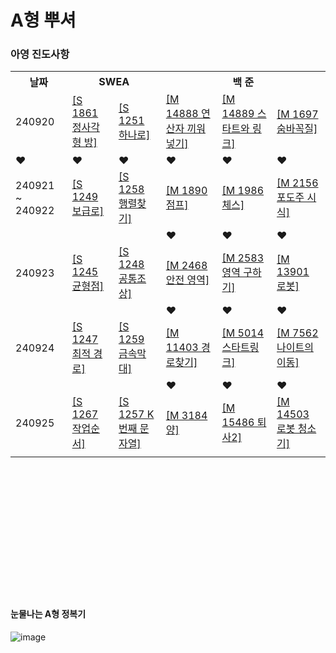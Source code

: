 # A형 뿌셔

### 아영 진도사항

<table>
  <tr>
    <th>날짜</th>
    <th colspan="2">SWEA</th>
    <th colspan="3">백 준</th>
  </tr>
  <tr>
    <td>240920</td>
    <td><a href="https://swexpertacademy.com/main/code/problem/problemDetail.do?contestProbId=AV5LtJYKDzsDFAXc">[S 1861 정사각형 방]</a></td>
    <td><a href="https://swexpertacademy.com/main/code/problem/problemDetail.do?contestProbId=AV15StKqAQkCFAYD">[S 1251 하나로]</a></td>
    <td><a href="https://www.acmicpc.net/problem/14888">[M 14888 연산자 끼워넣기]</a></td>
    <td><a href="https://www.acmicpc.net/problem/14889">[M 14889 스타트와 링크]</a></td>
    <td><a href="https://www.acmicpc.net/problem/1697">[M 1697 숨바꼭질]</a></td>
  </tr>
   <tr>
    <td>❤</td>
    <td>❤</td>
    <td>❤</td>
    <td>❤</td>
    <td>❤</td>
    <td>❤</td>
  </tr>
  <tr>
    <td>240921 ~ 240922</td>
    <td><a href="https://swexpertacademy.com/main/code/problem/problemDetail.do?contestProbId=AV15QRX6APsCFAYD">[S 1249 보급로]</a></td>
    <td><a href="https://swexpertacademy.com/main/code/problem/problemDetail.do?contestProbId=AV18LoAqItcCFAZN">[S 1258 행렬찾기]</a></td>
    <td><a href="https://www.acmicpc.net/problem/1890">[M 1890 점프]</a></td>
    <td><a href="https://www.acmicpc.net/problem/1986">[M 1986 체스]</a></td>
    <td><a href="https://www.acmicpc.net/problem/2156">[M 2156 포도주 시식]</a></td>
  </tr>
<tr>
    <td> </td>
    <td> </td>
    <td> </td>
    <td>❤</td>
    <td>❤</td>
    <td>❤</td>
  </tr>
  <tr>
    <td>240923</td>
    <td><a href="https://swexpertacademy.com/main/code/problem/problemDetail.do?contestProbId=AV15MeBKAOgCFAYD">[S 1245 균형점]</a></td>
    <td><a href="https://swexpertacademy.com/main/code/problem/problemDetail.do?contestProbId=AV15PTkqAPYCFAYD">[S 1248 공통조상]</a></td>
    <td><a href="https://www.acmicpc.net/problem/2468">[M 2468 안전 영역]</a></td>
    <td><a href="https://www.acmicpc.net/problem/2583">[M 2583 영역 구하기]</a></td>
    <td><a href="https://www.acmicpc.net/problem/13901">[M 13901 로봇]</a></td>
  </tr>
<tr>
    <td> </td>
    <td> </td>
    <td> </td>
    <td>❤</td>
    <td>❤</td>
    <td>❤</td>
  </tr>
<td>240924</td>
    <td><a href="https://swexpertacademy.com/main/code/problem/problemDetail.do?contestProbId=AV15OZ4qAPICFAYD&&">[S 1247 최적 경로]</a></td>
    <td><a href="https://swexpertacademy.com/main/code/problem/problemDetail.do?contestProbId=AV18NaZqIt8CFAZN">[S 1259 금속막대]</a></td>
    <td><a href="https://www.acmicpc.net/problem/11403">[M 11403 경로찾기]</a></td>
    <td><a href="https://www.acmicpc.net/problem/5014">[M 5014 스타트링크]</a></td>
    <td><a href="https://www.acmicpc.net/problem/7562">[M 7562 나이트의 이동]</a></td>
  </tr>
<tr>
    <td> </td>
    <td> </td>
    <td> </td>
    <td>❤</td>
    <td>❤</td>
    <td>❤</td>
  </tr>
<td>240925</td>
    <td><a href="https://swexpertacademy.com/main/code/problem/problemDetail.do?contestProbId=AV18TrIqIwUCFAZN&">[S 1267 작업순서]</a></td>
    <td><a href="https://swexpertacademy.com/main/code/problem/problemDetail.do?contestProbId=AV18KWf6ItECFAZN">[S 1257 K번째 문자열]</a></td>
    <td><a href="https://www.acmicpc.net/problem/3184">[M 3184 양]</a></td>
    <td><a href="https://www.acmicpc.net/problem/15486">[M 15486 퇴사2]</a></td>
    <td><a href="https://www.acmicpc.net/problem/14503">[M 14503 로봇 청소기]</a></td>
  </tr>
<tr>
    <td> </td>
    <td> </td>
    <td> </td>
    <td></td>
    <td></td>
    <td></td>
  </tr>
</table>
<br><br><br><br><br><br><br><br><br><br><br><br>





#### 눈물나는 A형 정복기
![image](https://github.com/user-attachments/assets/dbc178ba-aa92-4edc-8daa-b7e74f05f64f)


